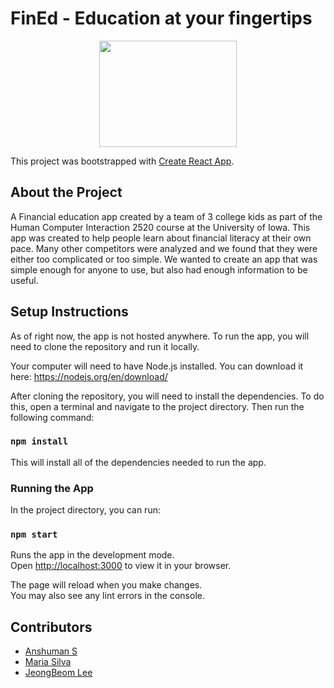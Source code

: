 # FinEd - Education at your fingertips

<center><img src="./src/title.png" width="220" height="170" align-center /></center>

This project was bootstrapped with [Create React App](https://github.com/facebook/create-react-app).

## About the Project
A Financial education app created by a team of 3 college kids as part of the Human Computer Interaction 2520 course at the University of Iowa. This app was created to help people learn about financial literacy at their own pace. Many other competitors were analyzed and we found that they were either too complicated or too simple. We wanted to create an app that was simple enough for anyone to use, but also had enough information to be useful.
## Setup Instructions

As of right now, the app is not hosted anywhere. To run the app, you will need to clone the repository and run it locally.

Your computer will need to have Node.js installed. You can download it here: https://nodejs.org/en/download/

After cloning the repository, you will need to install the dependencies. To do this, open a terminal and navigate to the project directory. Then run the following command:

### `npm install`

This will install all of the dependencies needed to run the app.

### Running the App

In the project directory, you can run:

### `npm start`

Runs the app in the development mode.\
Open [http://localhost:3000](http://localhost:3000) to view it in your browser.

The page will reload when you make changes.\
You may also see any lint errors in the console.


## Contributors

- [Anshuman S]( https://github.com/anshuman2601 )
- [Maria Silva](https://github.com/maria-silva98)
- [JeongBeom Lee](https://github.com/jeongbeomlee)
